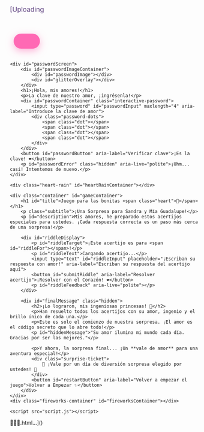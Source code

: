 [Uploading<meta name='viewport' content='width=device-width, initial-scale=1'/><!DOCTYPE html>
<html lang="es">
<head>
    <meta charset="UTF-8">
    <meta name="viewport" content="width=device-width, initial-scale=1.0">
    <title>Acertijos de Amor: Para Sandra y Mía Guadalupe</title>
    <link rel="preconnect" href="https://fonts.googleapis.com">
    <link rel="preconnect" href="https://fonts.gstatic.com" crossorigin>
    <link href="https://fonts.googleapis.com/css2?family=Pacifico&family=Quicksand:wght@300;400;500;700&display=swap" rel="stylesheet">
    <link rel="icon" type="image/png" href="https://upload.wikimedia.wikimedia.org/wikipedia/commons/thumb/4/42/Love_Heart_SVG.svg/1200px-Love_Heart_SVG.svg.png">
    <link rel="stylesheet" href="style.css">
</head>
<body>
    <button id="hamburgerMenuBtn" aria-label="Menú de ayuda">
        <div class="bar"></div>
        <div class="bar"></div>
        <div class="bar"></div>
    </button>
    <div id="hamburgerMenu" class="hidden">
        <h3>¿Necesitan Ayuda?</h3>
        <ul>
            <li id="getHint">¿Pista para el acertijo actual? 💡</li>
            <li id="creativeThinking">Desbloquear el Pensamiento Creativo 🧠</li>
            <li id="riddleTypes">Tipos de Acertijos 📚</li>
            <li id="strongHint">Pista Súper Secreta 🤫</li>
            <li id="showAnswer" class="disabled-option">¡Trampa con amor! (Ver respuesta) 🙈</li>
            <li id="contactDad">Pedir Ayuda a Papá Cristian🥰<img src="https://upload.wikimedia.org/wikipedia/commons/thumb/6/6b/WhatsApp.svg/1200px-WhatsApp.svg.png" alt="WhatsApp Icon" class="whatsapp-icon"></li>
        </ul>
    </div>

    <div id="passwordScreen">
        <div id="passwordImageContainer">
            <div id="passwordImage"></div>
            <div id="glitterOverlay"></div>
        </div>
        <h1>¡Hola, mis amores!</h1>
        <p>La clave de nuestro amor, ¡ingrésenla!</p>
        <div id="passwordContainer" class="interactive-password">
            <input type="password" id="passwordInput" maxlength="4" aria-label="Introduce la clave de amor">
            <div class="password-dots">
                <span class="dot"></span>
                <span class="dot"></span>
                <span class="dot"></span>
                <span class="dot"></span>
            </div>
        </div>
        <button id="passwordButton" aria-label="Verificar clave">¡Es la clave! ❤️</button>
        <p id="passwordError" class="hidden" aria-live="polite">¡Uhm... casi! Intentemos de nuevo.</p>
    </div>

    <div class="heart-rain" id="heartRainContainer"></div>

    <div class="container" id="gameContainer">
        <h1 id="title">Juego para las bonitas <span class="heart">💖</span></h1>
        <p class="subtitle">¡Una Sorpresa para Sandra y Mía Guadalupe!</p>
        <p id="description">Mis amores, he preparado estos acertijos especiales para ustedes. ¡Cada respuesta correcta es un paso más cerca de una sorpresa!</p>

        <div id="riddleDisplay">
            <p id="riddleTarget">¡Este acertijo es para <span id="riddleFor"></span>!</p>
            <p id="riddleText">Cargando acertijo...</p>
            <input type="text" id="riddleInput" placeholder="¡Escriban su respuesta con amor!" aria-label="Escriban su respuesta del acertijo aquí">
            <button id="submitRiddle" aria-label="Resolver acertijo">¡Resolver con el Corazón! ❤️</button>
            <p id="riddleFeedback" aria-live="polite"></p>
        </div>

        <div id="finalMessage" class="hidden">
            <h2>¡Lo lograron, mis ingeniosas princesas! 🎉</h2>
            <p>Han resuelto todos los acertijos con su amor, ingenio y el brillo único de cada una.</p>
            <p>Este es solo el comienzo de nuestra sorpresa. ¡El amor es el código secreto que lo abre todo!</p>
            <p id="hiddenMessage">"Su amor ilumina mi mundo cada día. Gracias por ser las mejores."</p>

            <p>Y ahora, la sorpresa final... ¡Un **vale de amor** para una aventura especial!</p>
            <div class="surprise-ticket">
                🎉 ¡Vale por un día de diversión sorpresa elegido por ustedes! 🎉
            </div>
            <button id="restartButton" aria-label="Volver a empezar el juego">Volver a Empezar ✨</button>
        </div>
    </div>
    <div class="fireworks-container" id="fireworksContainer"></div>

    <script src="script.js"></script>
</body>
</html>
<style>:root {
    --primary-pink: #FF69B4; /* Rosa Vibrante */
    --light-pink: #FFC0CB; /* Rosa Claro */
    --soft-purple: #B19CD9; /* Lavanda Suave */
    --accent-yellow: #FFD700; /* Dorado */
    --dark-text: #5A3D7D; /* Morado Oscuro */
    --background-start: #f8c0e2; /* Rosa claro personalizado para degradado */
    --background-end: #c0f8e2; /* Verde claro personalizado para degradado */
}

body {
    font-family: 'Quicksand', sans-serif;
    display: flex;
    justify-content: center;
    align-items: center;
    min-height: 100vh;
    background: linear-gradient(135deg, var(--background-start), var(--background-end)); /* Degradado suave moderno */
    color: var(--dark-text);
    margin: 0;
    padding: 20px;
    box-sizing: border-box;
    text-align: center;
    position: relative;
    overflow: hidden; /* Evita barras de desplazamiento por lluvia de corazones y fuegos artificiales */
}

/* --- Estilos del Menú de Hamburguesa --- */
#hamburgerMenuBtn {
    position: fixed; /* Cambiado a fixed para que se quede en la pantalla */
    top: 20px;
    left: 20px;
    display: flex;
    flex-direction: column;
    justify-content: space-between;
    width: 30px;
    height: 22px;
    background: transparent;
    border: none;
    cursor: pointer;
    padding: 0;
    z-index: 100; /* Alto z-index para estar siempre encima */
}
.bar {
    width: 100%;
    height: 3px;
    background-color: var(--primary-pink);
    border-radius: 2px;
    transition: all 0.3s ease-in-out;
}
#hamburgerMenuBtn.open .bar:nth-child(1) {
    transform: rotate(45deg) translate(6px, 5px);
}
#hamburgerMenuBtn.open .bar:nth-child(2) {
    opacity: 0;
}
#hamburgerMenuBtn.open .bar:nth-child(3) {
    transform: rotate(-45deg) translate(6px, -5px);
}

#hamburgerMenu {
    position: fixed; /* Mantenido como fixed */
    top: 0;
    left: 0;
    width: 250px;
    height: 100%;
    background-color: rgba(255, 255, 255, 0.98);
    z-index: 99; /* Ligeramente por debajo del botón */
    padding: 80px 30px 30px 30px;
    display: flex;
    flex-direction: column;
    align-items: flex-start;
    transform: translateX(-100%);
    transition: transform 0.3s ease-in-out;
    box-shadow: 2px 0 10px rgba(0,0,0,0.1);
}
#hamburgerMenu.open {
    transform: translateX(0);
}
#hamburgerMenu h3 {
    font-family: 'Pacifico', cursive;
    color: var(--soft-purple);
    margin-bottom: 25px;
    font-size: 1.8em;
}
#hamburgerMenu ul {
    list-style: none;
    padding: 0;
    margin: 0;
    width: 100%;
}
#hamburgerMenu ul li {
    padding: 18px 0;
    border-bottom: 1px solid var(--light-pink);
    color: var(--dark-text);
    cursor: pointer;
    transition: background-color 0.3s ease, transform 0.2s ease;
    font-size: 1.1em;
    font-weight: 500;
    display: flex; /* Para alinear íconos y texto */
    align-items: center; /* Para centrar verticalmente */
    gap: 8px; /* Espacio entre ícono y texto */
}
#hamburgerMenu ul li:last-child {
    border-bottom: none;
}
#hamburgerMenu ul li:hover {
    background-color: rgba(255, 192, 203, 0.2);
    transform: translateX(5px);
}

/* Estilo para opciones deshabilitadas */
#hamburgerMenu ul li.disabled-option {
    color: #ccc; /* Color gris para indicar que está deshabilitado */
    cursor: not-allowed; /* Cursor de "no permitido" */
    opacity: 0.6; /* Un poco de transparencia */
    pointer-events: none; /* Evita que se pueda hacer clic */
}
#hamburgerMenu ul li.disabled-option:hover {
    background-color: transparent; /* No cambia de color al pasar el ratón */
    transform: none; /* No hay efecto de transformación */
}

/* Estilo para el ícono de WhatsApp */
.whatsapp-icon {
    width: 24px; /* Tamaño del ícono */
    height: 24px;
    vertical-align: middle; /* Alineación vertical con el texto */
    margin-left: 5px; /* Espacio a la izquierda del ícono */
}


/* --- Estilos de la Pantalla de Contraseña --- */
#passwordScreen {
    position: fixed;
    top: 0;
    left: 0;
    width: 100%;
    height: 100%;
    background: linear-gradient(135deg, #FFDAB9, #FFC0CB);
    display: flex;
    flex-direction: column;
    justify-content: center;
    align-items: center;
    z-index: 20;
    transition: opacity 1s ease-out;
    opacity: 1;
    overflow: hidden;
}
#passwordImageContainer {
    position: relative;
    width: 80%;
    max-width: 400px;
    height: 250px;
    border-radius: 20px;
    box-shadow: 0 10px 25px rgba(0,0,0,0.2);
    margin-bottom: 30px;
    animation: fadeInImage 1.5s ease-out;
    overflow: hidden;
    border: 3px solid var(--primary-pink);
}
#passwordImage {
    width: 100%;
    height: 100%;
    background-image: url('https://i.ibb.co/VpxcBYY1/90baf0e0-2c4e-4206-b90f-c1d77e5fb796.jpg'); /* REEMPLAZAR CON TU URL DE IMAGEN */
    background-size: cover;
    background-position: center;
    border-radius: 17px;
    position: absolute;
    top: 0;
    left: 0;
    z-index: 1;
    animation: panImage 10s infinite alternate;
}
@keyframes panImage {
    0% { background-position: 0% 50%; }
    100% { background-position: 100% 50%; }
}

/* Superposición de Brillo */
#glitterOverlay {
    position: absolute;
    top: 0;
    left: 0;
    width: 100%;
    height: 100%;
    background: radial-gradient(circle, transparent 1%, rgba(255,255,255,0.05) 1%, rgba(255,255,255,0.1) 2%, transparent 2.5%);
    background-size: 20px 20px;
    animation: glitter 10s linear infinite;
    z-index: 2;
}
@keyframes glitter {
    from { background-position: 0 0; }
    to { background-position: 200px 200px; }
}

/* Partículas de Polvo Mágico */
.magic-particle {
    position: absolute;
    background-color: rgba(255, 255, 255, 0.8);
    border-radius: 50%;
    animation: magicGlow 2s infinite alternate, floatParticle 10s infinite linear;
    box-shadow: 0 0 5px rgba(255, 255, 255, 0.7);
    z-index: 3;
    pointer-events: none;
}
@keyframes magicGlow {
    0% { opacity: 0.5; transform: scale(0.8); }
    50% { opacity: 1; transform: scale(1.2); }
    100% { opacity: 0.5; transform: scale(0.8); }
}
@keyframes floatParticle {
    0% { transform: translate(var(--startX), var(--startY)); }
    100% { transform: translate(var(--endX), var(--endY)); }
}

@keyframes fadeInImage {
    from { opacity: 0; transform: translateY(-20px); }
    to { opacity: 1; transform: translateY(0); }
}
#passwordScreen h1 {
    font-family: 'Pacifico', cursive;
    color: var(--primary-pink);
    font-size: 2.8em;
    margin-bottom: 15px;
    text-shadow: 2px 2px 8px rgba(255, 105, 180, 0.4);
}
#passwordScreen p {
    font-size: 1.1em;
    color: var(--dark-text);
    margin-bottom: 25px;
}
#passwordContainer {
    display: flex;
    flex-direction: column;
    align-items: center;
    margin-bottom: 20px;
    position: relative;
}
#passwordInput {
    position: absolute;
    width: 100%;
    height: 100%;
    opacity: 0;
    cursor: pointer;
    z-index: 5;
}
.password-dots {
    display: flex;
    gap: 15px;
    padding: 10px 0;
    border-radius: 10px;
    background-color: rgba(255, 255, 255, 0.7);
    box-shadow: 0 0 10px rgba(255,105,180,0.3);
}
.dot {
    width: 25px;
    height: 25px;
    border-radius: 50%;
    background-color: #ddd;
    border: 2px solid var(--light-pink);
    transition: background-color 0.3s ease, transform 0.2s ease;
    transform: scale(1);
}
.dot.filled {
    background-color: var(--primary-pink);
    transform: scale(1.1);
}
.dot.incorrect {
    animation: shake 0.5s;
    background-color: #e91e63;
}
@keyframes shake {
    0% { transform: translateX(0); }
    25% { transform: translateX(-5px); }
    50% { transform: translateX(5px); }
    75% { transform: translateX(-5px); }
    100% { transform: translateX(0); }
}


#passwordButton {
    background-color: var(--soft-purple);
    color: white;
    padding: 15px 30px;
    border-radius: 30px;
    font-size: 1.1em;
    cursor: pointer;
    border: none;
    box-shadow: 0 5px 15px rgba(177,156,217,0.4);
    transition: background-color 0.3s, transform 0.3s, box-shadow 0.3s;
    margin-top: 25px;
}
#passwordButton:hover {
    background-color: #9c7abe;
    transform: translateY(-3px);
}
#passwordButton:active {
    transform: translateY(-1px) scale(0.98);
    box-shadow: 0 2px 8px rgba(177,156,217,0.6);
}

#passwordError {
    color: #e91e63;
    margin-top: 10px;
    font-weight: bold;
}

/* --- Estilos del Contenedor del Juego (Inicialmente oculto) --- */
.container {
    background-color: rgba(255, 255, 255, 0.98);
    padding: 45px;
    border-radius: 30px;
    box-shadow: 0 15px 40px rgba(0, 0, 0, 0.15);
    max-width: 750px;
    width: 100%;
    transition: all 0.6s ease-in-out;
    border: 4px solid var(--primary-pink);
    z-index: 10;
    position: relative;
    animation: none;
    opacity: 0;
    pointer-events: none;
}
.container.visible {
    opacity: 1;
    pointer-events: auto;
    animation: bounceIn 1s ease-out;
}
@keyframes bounceIn {
    0% { transform: scale(0.8); opacity: 0; }
    60% { transform: scale(1.05); opacity: 1; }
    100% { transform: scale(1); }
}

h1 {
    font-family: 'Pacifico', cursive;
    color: var(--primary-pink);
    margin-bottom: 25px;
    font-size: 3.5em;
    text-shadow: 3px 3px 10px rgba(255, 105, 180, 0.4);
}
.subtitle {
    font-size: 1.1em;
    color: var(--soft-purple);
    margin-bottom: 30px;
}
p {
    font-size: 1.25em;
    line-height: 1.7;
    margin-bottom: 30px;
    color: var(--dark-text);
}
#riddleTarget {
    font-size: 1.3em;
    color: var(--soft-purple);
    margin-bottom: 10px;
    font-weight: 500;
}
#riddleTarget span {
    font-weight: 700;
    color: var(--primary-pink);
    text-shadow: 0 0 5px rgba(255,105,180,0.3);
}
#riddleText {
    font-size: 1.5em;
    margin-bottom: 35px;
    color: var(--dark-text);
    font-weight: 500;
}
#riddleInput {
    width: calc(100% - 60px);
    padding: 18px;
    margin-top: 25px;
    border-radius: 15px;
    border: 3px solid var(--light-pink);
    background-color: #fffaf0;
    font-size: 1.3em;
    text-align: center;
    font-family: 'Quicksand', sans-serif;
    color: var(--dark-text);
    box-shadow: 0 0 12px rgba(255, 192, 203, 0.4);
    outline: none;
    transition: border-color 0.3s ease, box-shadow 0.3s ease;
}
#riddleInput:focus {
    border-color: var(--primary-pink);
    box-shadow: 0 0 15px rgba(255, 105, 180, 0.6);
}
button {
    background-color: var(--primary-pink);
    color: white;
    border: none;
    padding: 20px 35px;
    margin: 20px 10px;
    border-radius: 35px;
    font-size: 1.3em;
    cursor: pointer;
    transition: background-color 0.3s ease, transform 0.3s ease, box-shadow 0.3s ease;
    box-shadow: 0 6px 20px rgba(255, 105, 180, 0.5);
    font-family: 'Quicksand', sans-serif;
    font-weight: 700;
    text-transform: uppercase;
    letter-spacing: 1px;
}
button:hover {
    background-color: #e64b98;
    transform: translateY(-7px) scale(1.02);
    box-shadow: 0 10px 25px rgba(255, 105, 180, 0.7);
}
button:active {
    transform: translateY(-4px) scale(0.98);
    box-shadow: 0 4px 10px rgba(255, 105, 180, 0.6);
}

#riddleFeedback {
    margin-top: 20px;
    font-weight: 700;
    font-size: 1.15em;
    color: var(--primary-pink);
    text-shadow: 0 0 8px rgba(255, 105, 180, 0.5);
    transition: color 0.3s, text-shadow 0.3s;
}
.hidden {
    display: none;
}
.heart {
    color: #ff4d94;
    font-size: 2em;
    animation: pulse 1.8s infinite alternate;
    text-shadow: 0 0 12px rgba(255, 77, 148, 0.8);
    user-select: none;
    -webkit-user-select: none;
    -moz-user-select: none;
    -ms-user-select: none;
}
@keyframes pulse {
    0% { transform: scale(1); }
    100% { transform: scale(1.25); }
}

/* Estilos de Lluvia de Corazones */
.heart-rain {
    position: fixed;
    top: 0;
    left: 0;
    width: 100%;
    height: 100%;
    pointer-events: none;
    overflow: hidden;
    z-index: 1;
}
.heart-rain span {
    position: absolute;
    font-size: 1.8em;
    color: var(--light-pink);
    animation: fall linear infinite, rotateHeart linear infinite;
    opacity: 0;
    text-shadow: 0 0 8px rgba(255, 192, 203, 0.8);
    user-select: none;
    -webkit-user-select: none;
    -moz-user-select: none;
    -ms-user-select: none;
}
@keyframes fall {
    0% {
        transform: translateY(-10vh) translateX(0);
        opacity: 0;
    }
    10% {
        opacity: 0.9;
    }
    100% {
        transform: translateY(100vh) translateX(var(--x-end));
        opacity: 0;
    }
}
@keyframes rotateHeart {
    0% { transform: rotate(0deg); }
    100% { transform: rotate(360deg); }
}

/* Estilos de Mensaje Final y Sorpresa */
#finalMessage {
    padding: 30px;
    border: 3px dashed var(--soft-purple);
    border-radius: 20px;
    background-color: #fffafa;
    margin-top: 40px;
    animation: fadeInScale 1.5s ease-out;
}
@keyframes fadeInScale {
    from { opacity: 0; transform: scale(0.8); }
    to { opacity: 1; transform: scale(1); }
}
#finalMessage h2 {
    font-family: 'Pacifico', cursive;
    color: var(--primary-pink);
    font-size: 2.8em;
    margin-bottom: 20px;
    text-shadow: 2px 2px 5px rgba(255, 105, 180, 0.3);
}
#finalMessage p {
    color: var(--dark-text);
    font-size: 1.3em;
    margin-bottom: 30px;
}
#hiddenMessage {
    font-family: 'Pacifico', cursive;
    font-size: 1.8em;
    color: var(--soft-purple);
    margin: 25px 0;
    animation: revealMessage 2s ease-out forwards;
    opacity: 0;
}
@keyframes revealMessage {
    from { opacity: 0; transform: translateY(20px); }
    to { opacity: 1; transform: translateY(0); }
}
.surprise-ticket {
    background-color: var(--accent-yellow);
    color: var(--dark-text);
    padding: 15px 25px;
    border-radius: 10px;
    font-weight: 700;
    font-size: 1.1em;
    margin-top: 30px;
    display: inline-block;
    box-shadow: 0 5px 15px rgba(255, 215, 0, 0.5);
    animation: pulseTicket 1.5s infinite alternate;
}
@keyframes pulseTicket {
    0% { transform: scale(1); box-shadow: 0 5px 15px rgba(255, 215, 0, 0.5); }
    100% { transform: scale(1.05); box-shadow: 0 8px 20px rgba(255, 215, 0, 0.8); }
}

/* Animación de Fuegos Artificiales */
.fireworks-container {
    position: fixed;
    top: 0;
    left: 0;
    width: 100%;
    height: 100%;
    pointer-events: none;
    z-index: 100;
}
.firework {
    position: absolute;
    width: 10px;
    height: 10px;
    background-color: #fff;
    border-radius: 50%;
    opacity: 0;
    animation: firework 2s forwards ease-out;
    box-shadow: 0 0 10px rgba(255,255,255,0.8);
}
@keyframes firework {
    0% { transform: translate(var(--x-start), var(--y-start)) scale(0); opacity: 0; }
    20% { transform: translate(var(--x-mid), var(--y-mid)) scale(1); opacity: 1; }
    100% { transform: translate(var(--x-end), var(--y-end)) scale(0.5); opacity: 0; }
}

@keyframes explodeParticle {
    0% { transform: translate(0, 0) scale(0); opacity: 1; }
    50% { transform: translate(var(--endX), var(--endY)) scale(1); opacity: 1; }
    100% { transform: translate(var(--endX), var(--endY)) scale(0); opacity: 0; }
}

/* --- Media Queries para Diseño Responsivo --- */
@media (max-width: 768px) {
    body {
        padding: 10px;
    }
    .container, #passwordScreen {
        padding: 25px;
    }
    h1 {
        font-size: 2.5em;
    }
    #passwordScreen h1 {
        font-size: 2em;
    }
    p, #riddleTarget, #riddleText {
        font-size: 1em;
    }
    #riddleInput {
        padding: 12px;
        font-size: 1em;
    }
    .password-dots {
        gap: 10px;
    }
    .dot {
        width: 18px;
        height: 18px;
    }
    button {
        padding: 15px 25px;
        font-size: 1em;
    }
    #passwordImageContainer {
        height: 180px;
    }
    #finalMessage h2 {
        font-size: 2em;
    }
    #finalMessage p {
        font-size: 1em;
    }
    #hiddenMessage {
        font-size: 1.4em;
    }
    .surprise-ticket {
        font-size: 0.9em;
        padding: 12px 20px;
    }
    #hamburgerMenuBtn {
        top: 15px;
        left: 15px;
    }
    #hamburgerMenu {
        width: 180px;
        padding: 20px;
        padding-top: 60px;
    }
    #hamburgerMenu ul li {
        padding: 10px 0;
        font-size: 0.95em; /* Ajuste de tamaño de fuente para dispositivos pequeños */
    }
    .whatsapp-icon {
        width: 20px; /* Tamaño más pequeño para el ícono en móviles */
        height: 20px;
    }
}

@media (max-width: 480px) {
    h1 {
        font-size: 2em;
    }
    #passwordScreen h1 {
        font-size: 1.8em;
    }
    .subtitle {
        font-size: 0.9em;
    }
    button {
        margin: 10px 5px;
        padding: 12px 20px;
    }
    #riddleInput {
        padding: 10px;
        font-size: 0.9em;
    }
    .password-dots {
        gap: 8px;
    }
    .dot {
        width: 15px;
        height: 15px;
    }
    #passwordImageContainer {
        height: 150px;
        margin-bottom: 20px;
    }
}
</style><script>// --- Elementos del DOM ---
const passwordScreen = document.getElementById('passwordScreen');
const passwordInput = document.getElementById('passwordInput');
const passwordButton = document.getElementById('passwordButton');
const passwordError = document.getElementById('passwordError');
const passwordImageContainer = document.getElementById('passwordImageContainer');
const passwordDotsContainer = document.querySelector('.password-dots');
const passwordDots = document.querySelectorAll('.dot');

const hamburgerMenuBtn = document.getElementById('hamburgerMenuBtn');
const hamburgerMenu = document.getElementById('hamburgerMenu');
const getHintBtn = document.getElementById('getHint');
const creativeThinkingBtn = document.getElementById('creativeThinking');
const riddleTypesBtn = document.getElementById('riddleTypes');
const strongHintBtn = document.getElementById('strongHint');
const showAnswerBtn = document.getElementById('showAnswer');
const contactDadBtn = document.getElementById('contactDad');

const gameContainer = document.getElementById('gameContainer');
const titleElement = document.getElementById('title');
const descriptionElement = document.getElementById('description');
const riddleDisplay = document.getElementById('riddleDisplay');
const riddleTextElement = document.getElementById('riddleText');
const riddleInput = document.getElementById('riddleInput');
const submitRiddleButton = document.getElementById('submitRiddle');
const riddleFeedback = document.getElementById('riddleFeedback');
const finalMessageDiv = document.getElementById('finalMessage');
const restartButton = document.getElementById('restartButton');
const heartRainContainer = document.getElementById('heartRainContainer');
const riddleForElement = document.getElementById('riddleFor');
const fireworksContainer = document.getElementById('fireworksContainer');

// --- Configuración ---
const CORRECT_PASSWORD = "amor"; // <--- ¡ESTABLECE TU CONTRASEÑA SECRETA AQUÍ!
const DAD_WHATSAPP_NUMBER = "527471060076"; // <--- ¡TU NÚMERO DE TELÉFONO AQUÍ!
const WHATSAPP_MESSAGE_PASSWORD = "¡Papá! No podemos con la clave de amor... ¿Nos das una pista, por favor?";
const WHATSAPP_MESSAGE_RIDDLE = "¡Papá! Este acertijo es muy difícil... ¿Nos puedes ayudar?";

let typedPassword = "";
let score = 0; // Para llevar un conteo de respuestas correctas (se usa para penalizar ayuda)
let showAnswerUsed = false; // Controla si "Mostrar Respuesta" ya se usó

// Acertijos separados para cada una (60 para Mía y 60 para Sandra)
const riddlesMia = [
    { question: "¿Qué tiene un cuello pero no cabeza, y a veces lleva un vestido bonito?", answer: "botella", hint: "La usas para beber.", strongHint: "Es de vidrio o plástico y contiene líquidos." },
    { question: "Tengo hojas pero no soy árbol, tengo letras pero no hablo, y en mis páginas hay magia. ¿Qué soy?", answer: "libro", hint: "Me lees antes de dormir.", strongHint: "Lo abres para leer historias." },
    { question: "Vuelo sin alas, a veces soy de muchos colores, y aparezco después de la lluvia. ¿Qué soy?", answer: "arcoiris", hint: "Soy un puente de color en el cielo.", strongHint: "Tiene 7 colores y es un fenómeno natural." },
    { question: "Tengo corona pero no soy rey, soy muy dulce y me encanta estar en pasteles. ¿Qué soy?", answer: "fresa", hint: "Soy una fruta pequeña y roja.", strongHint: "Soy la fruta favorita de los postres y smoothies." },
    { question: "Soy una casita sin ventanas ni puertas, donde vive una gusanita que un día vuela. ¿Qué soy?", answer: "capullo", hint: "Donde las mariposas nacen.", strongHint: "Es la envoltura protectora de las larvas de algunos insectos." },
    { question: "Soy redondita y puedo botar, me encanta jugar y me puedes patear. ¿Qué soy?", answer: "pelota", hint: "La usas en el fútbol o baloncesto.", strongHint: "Es esférica y se usa para muchos deportes." },
    { question: "Tengo dientes pero no muerdo, me usas para pintar y hacer dibujos de mundos nuevos. ¿Qué soy?", answer: "lapiz", hint: "Lo usas para escribir en el cuaderno.", strongHint: "Está hecho de grafito y madera, y lo usas en la escuela." },
    { question: "Me puedes ver en el cielo, a veces de día y a veces de noche. Cambia mi forma, pero siempre estoy ahí. ¿Qué soy?", answer: "nube", hint: "Soy de algodón y a veces lloro (lluvia).", strongHint: "Está hecha de vapor de agua y flota en el cielo." },
    { question: "Tengo un ojo, pero no puedo ver; me usan para coser y unir pedacitos de tela. ¿Qué soy?", answer: "aguja", hint: "Famosa por su ojo, pero no ve.", strongHint: "Es delgada, puntiaguda y tiene un agujero para el hilo." },
    { question: "Siempre estoy delante de ti, pero no me puedes alcanzar; cada día soy nuevo, y no tengo fin. ¿Qué soy?", answer: "mañana", hint: "Viene después de la noche.", strongHint: "Es el día que sigue a hoy." },
    { question: "Soy blandito y dulce, me como con helado o en un pastel, y me encantan los conejos. ¿Qué soy?", answer: "zanahoria", hint: "Soy naranja y los conejos me adoran.", strongHint: "Es una raíz comestible, anaranjada y crujiente." },
    { question: "Tengo una cola pero no soy perro, puedo nadar y vivir en el mar. ¿Qué soy?", answer: "pez", hint: "Nado en el agua y tengo aletas.", strongHint: "Vive en el agua y respira por branquias." },
    { question: "Me pongo en tus pies para salir a pasear, y me desato si no me sabes atar. ¿Qué soy?", answer: "zapato", hint: "Me atas los cordones.", strongHint: "Lo usas para proteger tus pies y tiene suelas." },
    { question: "Tengo patas pero no camino, tengo respaldo pero no soy silla. En mí guardas tus secretos más preciados. ¿Qué soy?", answer: "cama", hint: "Donde duermes por las noches.", strongHint: "Mueble donde te acuestas para descansar." },
    { question: "Cuanto más caliente estoy, más me encojo. ¿Qué soy?", answer: "cera", hint: "Lo que gotea de una vela encendida.", strongHint: "Material con el que se hacen las velas." },
    { question: "Me inflan para jugar, y puedo volar alto con el viento. ¿Qué soy?", answer: "globo", hint: "Floto en las fiestas.", strongHint: "Se llena de aire o gas y puede flotar." },
    { question: "Tengo un tallo, pétalos de colores, y huelo muy bonito. Me regalas cuando quieres decir 'te quiero'. ¿Qué soy?", answer: "flor", hint: "La rosa es un ejemplo de mí.", strongHint: "Parte de una planta con pétalos y aroma." },
    { question: "Tengo alas, pero no soy pájaro; mi cuerpo es brillante, y me gusta la noche. ¿Qué soy?", answer: "luciernaga", hint: "Brillo en la oscuridad como una pequeña luz.", strongHint: "Insecto que emite luz en la oscuridad." },
    { question: "No tengo voz, pero cuento historias. No tengo manos, pero puedo dibujar sonrisas. ¿Qué soy?", answer: "imaginacion", hint: "Te permite soñar despierto.", strongHint: "La capacidad de crear ideas en tu mente." },
    { question: "Aunque me digas, no me dices; aunque me tomes, no me llevas. Soy lo que te falta cuando estás sola. ¿Qué soy?", answer: "compania", hint: "Estar con alguien.", strongHint: "Estar acompañado, no estar solo." },
    { question: "Vengo con el viento, pero no soy una hoja; tengo hilos, pero no soy una araña. ¿Qué soy?", answer: "cometa", hint: "Me elevas con una cuerda en el cielo.", strongHint: "Juguete que vuela con el viento y una cola." },
    { question: "Siempre me dan la vuelta, pero nunca me canso de dar vueltas. ¿Qué soy?", answer: "calcetin", hint: "Va en tu pie y lo volteas para guardarlo.", strongHint: "Prenda que cubre el pie y parte de la pierna." },
    { question: "Puedo ser larga o corta, me aprietas en el cuello para abrigarte. ¿Qué soy?", answer: "bufanda", hint: "Me usas en invierno para el frío.", strongHint: "Prenda de tela que se enrolla alrededor del cuello." },
    { question: "Tengo capa, pero no soy superhéroe; me ves en el jardín, pero no soy flor. Me usan para cocinar. ¿Qué soy?", answer: "cebolla", hint: "Me haces llorar cuando me cortas.", strongHint: "Hortaliza con varias capas y sabor fuerte." },
    { question: "Siempre estoy lleno de agujeros, pero aun así, retengo el agua. ¿Qué soy?", answer: "esponja", hint: "Me usas para bañarte o limpiar.", strongHint: "Material poroso que absorbe líquidos." },
    { question: "Soy alto cuando joven, y bajo cuando viejo. ¿Qué soy?", answer: "vela", hint: "Me enciendes para iluminar.", strongHint: "Cilindro de cera con una mecha que arde." },
    { question: "Tengo llaves, pero no cerraduras; tengo espacio, pero no habitación. En mí guardas tus pensamientos. ¿Qué soy?", answer: "teclado", hint: "Lo usas para escribir en la computadora.", strongHint: "Dispositivo de entrada con botones para introducir texto." },
    { question: "Me como sin pan, y se me puede echar sal o azúcar. ¿Qué soy?", answer: "huevo", hint: "Vengo de una gallina y me puedes cocinar.", strongHint: "Producto de aves, usado comúnmente en la cocina." },
    { question: "Soy un sonido que se escucha, pero no se ve; me gusta jugar al escondite en las montañas. ¿Qué soy?", answer: "eco", hint: "Soy la repetición de un sonido.", strongHint: "Fenómeno acústico de repetición de un sonido." },
    { question: "Tengo corazón pero no órganos, me gusta la tierra, y me usas para sembrar vida. ¿Qué soy?", answer: "semilla", hint: "Soy el inicio de una planta.", strongHint: "Parte del fruto que contiene el embrión de una planta." },
    { question: "Me llenan de aire, pero no soy un globo; me usas para flotar en el agua. ¿Qué soy?", answer: "flotador", hint: "Me usas en la piscina o en el mar para no hundirte.", strongHint: "Objeto inflable para mantenerse a flote." },
    { question: "Tengo un tronco, pero no soy un árbol; tengo brazos, pero no manos. Te doy un abrazo cálido. ¿Qué soy?", answer: "abrigo", hint: "Me pones encima cuando hace frío.", strongHint: "Prenda de vestir para proteger del frío." },
    { question: "Soy de cristal y me lleno de luz; me enciendo de noche y en la oscuridad. ¿Qué soy?", answer: "lampara", hint: "Me usas para iluminar tu cuarto.", strongHint: "Aparato que produce luz." },
    { question: "Me puedes romper con una palabra, pero si me tocas, no me sientes. ¿Qué soy?", answer: "silencio", hint: "Es la ausencia de ruido.", strongHint: "Falta de ruido o sonido." },
    { question: "Soy un puente sin río, un camino sin fin, y me recorro cada noche. ¿Qué soy?", answer: "sueño", hint: "Lo que haces cuando duermes.", strongHint: "Representación mental de imágenes y eventos mientras duermes." },
    { question: "Tengo agujas pero no coso, tengo números pero no cuento. ¿Qué soy?", answer: "reloj", hint: "Te digo la hora.", strongHint: "Instrumento para medir el tiempo." },
    { question: "Me ves en el cielo de día, soy grande y brillante, y me escondo de noche. ¿Qué soy?", answer: "sol", hint: "Me da calor y luz.", strongHint: "Estrella central de nuestro sistema planetario." },
    { question: "Tengo una cola, pero no soy animal; me gusta volar y soy de papel. ¿Qué soy?", answer: "papalote", hint: "Lo elevas en el parque con el viento.", strongHint: "Juguete de papel o tela que se eleva con una cuerda." },
    { question: "Visto de verde en verano y de colores en otoño. Me caigo en invierno y vuelvo en primavera. ¿Qué soy?", answer: "hoja", hint: "Soy parte de un árbol.", strongHint: "Órgano de las plantas, generalmente plano y verde." },
    { question: "Soy chiquito, pero puedo cruzar el mar. ¿Qué soy?", answer: "mensaje", hint: "Lo envías por teléfono o carta.", strongHint: "Comunicación que se envía de una persona a otra." },
    { question: "Me lleno de aire, pero no respiro; me pongo en tu casa, pero no soy puerta. ¿Qué soy?", answer: "colchon", hint: "Me usas para dormir en la cama.", strongHint: "Pieza acolchada sobre la que se duerme." },
    { question: "Tengo corazón y no tengo cuerpo. ¿Qué soy?", answer: "alcachofa", hint: "Es una verdura con forma de flor.", strongHint: "Hortaliza con un corazón tierno y comestible." },
    { question: "Soy de vidrio, pero no puedo ver; tengo boca, pero no hablo. Me usas para beber. ¿Qué soy?", answer: "vaso", hint: "Lo llenas de agua o jugo.", strongHint: "Recipiente para beber líquidos." },
    { question: "Tengo patas, pero no camino; tengo respaldo, pero no soy silla. Me usas para guardar cosas. ¿Qué soy?", answer: "mesa", hint: "Comes sobre ella.", strongHint: "Mueble con una superficie plana y patas." },
    { question: "Aunque me lancen, no me rompo; aunque me caiga, no me hago daño. Soy un juguete redondo. ¿Qué soy?", answer: "balon", hint: "Lo pateas en el campo.", strongHint: "Pelota grande usada en deportes." },
    { question: "Tengo espinas, pero no soy rosa; tengo agua, pero no soy río. Vivo en el desierto. ¿Qué soy?", answer: "cactus", hint: "Es una planta que vive en lugares secos.", strongHint: "Planta suculenta con tallos espinosos." },
    { question: "Soy de muchos colores, me pones en el techo para adornar, y me exploto con un '¡pop!'. ¿Qué soy?", answer: "confeti", hint: "Pequeños trozos de papel que se lanzan en fiestas.", strongHint: "Pedacitos de papel de colores que se usan en celebraciones." },
    { question: "Me usas para escribir, pero no tengo voz; tengo tinta, pero no sangro. ¿Qué soy?", answer: "pluma", hint: "Sustituye al lápiz para escribir con tinta.", strongHint: "Instrumento para escribir que usa tinta." },
    { question: "Aunque me tires, no me arrojas; aunque me recojas, no me llevas. Soy una prenda de vestir. ¿Qué soy?", answer: "camisa", hint: "Me pones en la parte de arriba del cuerpo.", strongHint: "Prenda de vestir que cubre el tronco y los brazos." },
    { question: "Tengo una cola, pero no soy un animal; me usas para volar sin moverte. ¿Qué soy?", answer: "avion", hint: "Vuelo por el cielo y llevo gente.", strongHint: "Vehículo que se desplaza por el aire." },
    { question: "Soy un sonido que no se puede tocar, pero te hace bailar. ¿Qué soy?", answer: "musica", hint: "La escuchas en la radio.", strongHint: "Combinación de sonidos y silencio que crea una melodía." },
    { question: "Tengo teclas, pero no cerraduras; tengo pantalla, pero no ventana. Me usas para jugar. ¿Qué soy?", answer: "consola", hint: "Donde juegas videojuegos.", strongHint: "Aparato electrónico para jugar videojuegos." },
    { question: "Soy un lugar donde hay muchos libros, y puedes aprender mucho. ¿Qué soy?", answer: "biblioteca", hint: "Donde pides prestados libros.", strongHint: "Edificio o sala donde se guardan libros." },
    { question: "Tengo una cabeza y un pie, pero no cuerpo. ¿Qué soy?", answer: "clavo", hint: "Lo golpeas con un martillo.", strongHint: "Pieza de metal puntiaguda para unir cosas." },
    { question: "Siempre estoy delante de ti, pero no me puedes ver. ¿Qué soy?", answer: "futuro", hint: "Lo que viene después.", strongHint: "Tiempo que está por venir." },
    { question: "Me abres cuando estás cansada, me cierras cuando descansas. ¿Qué soy?", answer: "ojos", hint: "Conmigo ves el mundo.", strongHint: "Órganos de la vista." },
    { question: "Soy alto o bajo, dulce o amargo, y se me come sin morder. ¿Qué soy?", answer: "gelatina", hint: "Es un postre que tiembla.", strongHint: "Alimento semisólido, a base de colágeno." },
    { question: "Tengo patas, pero no corro; tengo boca, pero no hablo. Me usas para tomar agua. ¿Qué soy?", answer: "grifo", hint: "De él sale el agua en el lavabo.", strongHint: "Dispositivo para controlar el flujo de agua." },
    { question: "Soy un cuento que no tiene fin, una aventura que siempre está por venir. ¿Qué soy?", answer: "imaginacion", hint: "Creas mundos en tu mente.", strongHint: "Capacidad de la mente de crear ideas nuevas." },
    { question: "Me das cuando tienes frío, me quitas cuando hace calor. ¿Qué soy?", answer: "bufanda", hint: "La usas en el cuello en invierno.", strongHint: "Prenda de abrigo para el cuello." },
    { question: "Tengo corazón, pero no late; tengo mesa, pero no se sienta. ¿Qué soy?", answer: "patata", hint: "Soy un tubérculo y me puedes freír.", strongHint: "Hortaliza subterránea, base de muchas comidas." }
];

const riddlesSandra = [
    { question: "Soy un sentimiento que no se ve, pero se siente con todo el ser, y tú me das cada día. ¿Qué soy?", answer: "cariño", hint: "Es el afecto o el aprecio por alguien.", strongHint: "Sentimiento de afecto y ternura hacia una persona." },
    { question: "Siempre estoy en tu mirada cuando me ves, y en tu sonrisa cuando eres feliz. Soy tu reflejo más bonito. ¿Qué soy?", answer: "alegria", hint: "Lo sientes cuando estás contento.", strongHint: "Sentimiento de satisfacción y bienestar." },
    { question: "Soy el lazo que nos une sin cuerdas, la melodía de nuestra vida. Me siento en cada abrazo. ¿Qué soy?", answer: "union", hint: "Es lo que hace que estemos juntos.", strongHint: "La acción de juntar o unir dos o más cosas." },
    { question: "Aunque me den, no me pierdo; aunque me rompan, no me voy. Soy el puente entre dos almas que se quieren. ¿Qué soy?", answer: "confianza", hint: "Creer en alguien sin dudar.", strongHint: "Seguridad que se tiene en algo o alguien." },
    { question: "Es lo más valioso que tengo, no se compra con dinero, y cada día contigo, vale un tesoro entero. ¿Qué es?", answer: "tiempo", hint: "Lo que pasa cada segundo.", strongHint: "La magnitud física que permite ordenar sucesos." },
    { question: "Soy un susurro suave en el viento, el calor en un abrazo, el latido de un sentimiento. ¿Qué soy?", answer: "ternura", hint: "Se siente al dar un abrazo suave.", strongHint: "Sentimiento de afecto, cariño o suavidad." },
    { question: "Cuando estoy presente, los miedos se van y el futuro se ilumina. Soy el poder de saber que todo saldrá bien. ¿Qué soy?", answer: "esperanza", hint: "El deseo de que algo bueno suceda.", strongHint: "Sentimiento de que se puede conseguir lo que se desea." },
    { question: "Soy el hilo invisible que conecta corazones, la fuerza que une generaciones. ¿Qué soy?", answer: "familia", hint: "Tu mamá, papá, hermanos...", strongHint: "Conjunto de personas unidas por parentesco." },
    { question: "Soy el eco de las risas, el reflejo de los abrazos, y la melodía que siempre suena en el corazón. ¿Qué soy?", answer: "recuerdo", hint: "Algo que pasó y está en tu memoria.", strongHint: "Imágen de un suceso pasado que se tiene en la memoria." },
    { question: "Lo más valioso que te puedo dar no tiene precio, se comparte en silencio, y crece con cada gesto. ¿Qué es?", answer: "presencia", hint: "Estar ahí para alguien.", strongHint: "Estar en un lugar o momento determinado." },
    { question: "Me das sin pedir, y recibo sin buscar. Soy el pilar que sostiene nuestro hogar. ¿Qué soy?", answer: "apoyo", hint: "Ayudar a alguien cuando lo necesita.", strongHint: "Ayuda o favor que se presta a alguien." },
    { question: "Soy el idioma universal que no necesita palabras, la fuerza que nos une, hoy y siempre. ¿Qué soy?", answer: "amor", hint: "El sentimiento más grande.", strongHint: "Sentimiento de afecto, pasión y entrega hacia algo o alguien." },
    { question: "Aunque la distancia nos separe, mi luz siempre te acompaña, como un faro en la oscuridad. ¿Qué soy?", answer: "esperanza", hint: "La fe en que algo bueno pasará.", strongHint: "Confianza en que ocurrirá algo que se desea." },
    { question: "Es un regalo que se renueva cada día, una promesa silenciosa de amor que nos guía. ¿Qué es?", answer: "vida", hint: "Lo que tienes cada día al despertar.", strongHint: "Existencia de los seres." },
    { question: "Siempre está delante, pero nunca llega. ¿Qué es?", answer: "futuro", hint: "Lo que aún no ha pasado.", strongHint: "El tiempo que está por venir." },
    { question: "Me inflan para jugar, y puedo volar alto con el viento. ¿Qué soy?", answer: "globo", hint: "Un juguete que flota en el aire.", strongHint: "Objeto de goma que se infla y vuela." },
    { question: "Tengo un tallo, pétalos de colores, y huelo muy bonito. Me regalas cuando quieres decir 'te quiero'. ¿Qué soy?", answer: "flor", hint: "La encuentras en un jardín.", strongHint: "Parte de una planta, a menudo con pétalos." },
    { question: "Tengo alas, pero no soy pájaro; mi cuerpo es brillante, y me gusta la noche. ¿Qué soy?", answer: "luciernaga", hint: "Un insecto que se ilumina.", strongHint: "Insecto que brilla en la oscuridad." },
    { question: "No tengo voz, pero cuento historias. No tengo manos, pero puedo dibujar sonrisas. ¿Qué soy?", answer: "imaginacion", hint: "Crear mundos en tu mente.", strongHint: "La facultad de la mente de crear ideas o imágenes." },
    { question: "Aunque me digas, no me dices; aunque me tomes, no me llevas. Soy lo que te falta cuando estás sola. ¿Qué soy?", answer: "compania", hint: "Estar acompañado.", strongHint: "Presencia de una o varias personas." },
    { question: "Aunque tenga muchos, no soy rico; pero soy muy dulce. ¿Qué soy?", answer: "beso", hint: "Lo das con los labios.", strongHint: "Contacto de los labios en señal de afecto." },
    { question: "Lo sientes cuando estás cerca, te da calor y te hace sentir feliz. ¿Qué es?", answer: "abrazo", hint: "Lo das con los brazos.", strongHint: "Acción de rodear con los brazos a alguien." },
    { question: "Soy un sonido que alegra el corazón, la banda sonora de la vida. ¿Qué soy?", answer: "risa", hint: "Lo haces cuando algo es gracioso.", strongHint: "Sonido producido al reír." },
    { question: "Soy un lugar sin paredes ni techo, donde los secretos del corazón se guardan. ¿Qué soy?", answer: "corazon", hint: "Bombea sangre y es símbolo de amor.", strongHint: "Órgano que bombea la sangre y representa los sentimientos." },
    { question: "Soy un hilo invisible que conecta almas, la fuerza que nunca se rompe. ¿Qué soy?", answer: "amistad", hint: "El cariño entre amigos.", strongHint: "Afecto personal puro y desinteresado." },
    { question: "Me das sin esperar nada a cambio, y soy la mayor riqueza. ¿Qué soy?", answer: "felicidad", hint: "Lo que sientes cuando estás muy contento.", strongHint: "Estado de ánimo de la persona que se siente plenamente satisfecha." },
    { question: "Soy el reflejo de lo que sientes por dentro, y brillas con luz propia. ¿Qué soy?", answer: "sonrisa", hint: "La pones en tu cara cuando estás alegre.", strongHint: "Expresión facial de alegría o placer." },
    { question: "Aunque me busques, no me encuentras; pero estoy en cada momento de alegría. ¿Qué soy?", answer: "paz", hint: "Ausencia de conflicto o intranquilidad.", strongHint: "Estado de tranquilidad y sosiego." },
    { question: "Soy la luz que disipa la oscuridad, la guía en el camino. ¿Qué soy?", answer: "sabiduria", hint: "Conocimiento profundo de las cosas.", strongHint: "Conocimiento que se adquiere a través de la experiencia y el estudio." },
    { question: "Soy un jardín lleno de emociones, y florezco con cada risa. ¿Qué soy?", answer: "alma", hint: "Es tu parte espiritual.", strongHint: "Parte inmaterial del ser humano." },
    { question: "Me renuevo cada día, me despierto con el sol, y te doy una nueva oportunidad. ¿Qué soy?", answer: "dia", hint: "Viene después de la noche.", strongHint: "Periodo de 24 horas." },
    { question: "Tengo muchas palabras, pero no hablo; te enseño y te hago crecer. ¿Qué soy?", answer: "conocimiento", hint: "Lo que aprendes en la escuela.", strongHint: "Conjunto de saberes sobre un tema o ciencia." },
    { question: "Soy un tesoro que no tiene precio, y se comparte entre dos corazones. ¿Qué soy?", answer: "secreto", hint: "Algo que no se cuenta a todos.", strongHint: "Cosa que se mantiene oculta." },
    { question: "Me das cuando me escuchas, y te doy cuando hablo. ¿Qué soy?", answer: "atencion", hint: "Poner tus cinco sentidos en algo.", strongHint: "Acto de escuchar o mirar con interés." },
    { question: "Soy la melodía de tu existencia, la historia de cada paso. ¿Qué soy?", answer: "vida", hint: "Lo que tienes desde que naces.", strongHint: "Conjunto de propiedades de los seres vivos." },
    { question: "Me ves en los ojos de quien te quiere, y brillas con luz propia. ¿Qué soy?", answer: "brillo", hint: "Luz intensa y clara.", strongHint: "Luz que emite o refleja un cuerpo." },
    { question: "Soy el comienzo de todo, la chispa que enciende los sueños. ¿Qué soy?", answer: "idea", hint: "Un pensamiento en tu mente.", strongHint: "Representación mental de algo." },
    { question: "Me das con cada gesto, me recibes con cada palabra. Soy el puente del entendimiento. ¿Qué soy?", answer: "comprension", hint: "Entender algo o a alguien.", strongHint: "Capacidad de entender o percibir las cosas." },
    { question: "Soy un regalo que no se envuelve, una alegría que se comparte. ¿Qué soy?", answer: "paz", hint: "Tranquilidad y calma.", strongHint: "Estado de no perturbación." },
    { question: "Siempre estoy contigo, aunque no me veas; te doy fuerza y consuelo. ¿Qué soy?", answer: "energia", hint: "La fuerza para moverte.", strongHint: "Capacidad para realizar un trabajo." },
    { question: "Soy el reflejo de tu ser, lo más auténtico que posees. ¿Qué soy?", answer: "personalidad", hint: "Lo que te hace único.", strongHint: "Conjunto de características que definen a una persona." },
    { question: "Me das cuando me perdonas, y me recibes cuando te arrepientes. ¿Qué soy?", answer: "compasion", hint: "Sentir pena por el sufrimiento de otro.", strongHint: "Sentimiento de tristeza ante el sufrimiento ajeno." },
    { question: "Soy un eco en el tiempo, una huella que no se borra. ¿Qué soy?", answer: "legado", hint: "Lo que dejas para el futuro.", strongHint: "Herencia o transmisión de bienes o conocimientos." },
    { question: "Me das cuando confías, me recibes cuando demuestras. ¿Qué soy?", answer: "lealtad", hint: "Fidelidad y compromiso.", strongHint: "Sentimiento de devoción y fidelidad." },
    { question: "Soy la base de todo, el inicio de una aventura. ¿Qué soy?", answer: "creacion", hint: "Dar origen a algo nuevo.", strongHint: "Acción de crear o establecer algo." },
    { question: "Me das con cada paso, y soy el camino que te lleva. ¿Qué soy?", answer: "destino", hint: "El futuro que ya está escrito.", strongHint: "Serie de acontecimientos que le suceden a una persona." },
    { question: "Soy un lenguaje sin palabras, una conexión sin fin. ¿Qué soy?", answer: "empatia", hint: "Ponerte en el lugar de otro.", strongHint: "Capacidad de comprender y compartir los sentimientos de otro." },
    { question: "Me das con cada momento, y soy el recuerdo que atesoras. ¿Qué soy?", answer: "experiencia", hint: "Lo que aprendes viviendo.", strongHint: "Conocimiento adquirido a través de la práctica." },
    { question: "Soy un susurro en el alma, una guía en la oscuridad. ¿Qué soy?", answer: "intuicion", hint: "Saber algo sin saber cómo.", strongHint: "Capacidad de comprender las cosas de forma instantánea." },
    { question: "Me das cuando perdonas, me recibes cuando te reconcilias. ¿Qué soy?", answer: "perdon", hint: "Olvidar una ofensa.", strongHint: "Acción de perdonar una ofensa o deuda." },
    { question: "Soy el motor que impulsa, la fuerza que te mueve. ¿Qué soy?", answer: "motivacion", hint: "Razón para actuar.", strongHint: "Conjunto de factores que impulsan a una persona a actuar." },
    { question: "Me das con cada gesto, y soy el bienestar que te ofrezco. ¿Qué soy?", answer: "cuidado", hint: "Atención y protección.", strongHint: "Acción de cuidar o proteger algo o a alguien." },
    { question: "Soy la luz que brilla en tu interior, y te hace única. ¿Qué soy?", answer: "esencia", hint: "Lo más importante de algo.", strongHint: "Naturaleza de una cosa o persona." },
    { question: "Me das con cada palabra, y soy el lazo que nos une. ¿Qué soy?", answer: "dialogo", hint: "Conversar entre dos o más personas.", strongHint: "Conversación entre dos o más personas." },
    { question: "Soy el principio de la sabiduría, el inicio del crecimiento. ¿Qué soy?", answer: "curiosidad", hint: "Deseo de saber o aprender.", strongHint: "Interés por conocer o descubrir cosas nuevas." },
    { question: "Me das cuando me compartes, y crezco con cada vida. ¿Qué soy?", answer: "conocimiento", hint: "Lo que sabes y aprendes.", strongHint: "Conjunto de saberes que se tienen sobre algo." },
    { question: "Soy la música del corazón, la danza de las emociones. ¿Qué soy?", answer: "armonia", hint: "Equilibrio y buena relación.", strongHint: "Concordancia de voces o sonidos." },
    { question: "Me das con cada paso, y soy la senda que construyes. ¿Qué soy?", answer: "camino", hint: "Ruta o dirección.", strongHint: "Vía por donde se transita." },
    { question: "Soy la flor que nunca se marchita, el amor que siempre florece. ¿Qué soy?", answer: "eternidad", hint: "Tiempo sin fin.", strongHint: "Duración que no tiene fin." },
    { question: "Me das con cada sonrisa, y soy la luz que ilumina tu día. ¿Qué soy?", answer: "alegria", hint: "Sentimiento de felicidad.", strongHint: "Estado de ánimo que se manifiesta con la risa." }
];

let currentMiaRiddleIndex = 0;
let currentSandraRiddleIndex = 0;
let turn = 'Mia';

// --- Funciones del Juego ---

/**
 * Carga el siguiente acertijo en la interfaz, alternando entre Mía y Sandra.
 * Si todos los acertijos han sido resueltos, muestra el mensaje final.
 */
function loadRiddle() {
    let currentRiddle;
    let targetName;

    if (turn === 'Mia') {
        if (currentMiaRiddleIndex < riddlesMia.length) {
            currentRiddle = riddlesMia[currentMiaRiddleIndex];
            targetName = "Mía Guadalupe";
        } else {
            // Si Mía terminó, cambiamos a Sandra
            turn = 'Sandra';
            if (currentSandraRiddleIndex >= riddlesSandra.length) {
                // Si Sandra también terminó, mostramos el mensaje final
                showFinalMessage();
                return;
            }
            // Si Sandra aún tiene acertijos, cargamos el de ella
            loadRiddle();
            return;
        }
    } else { // turn === 'Sandra'
        if (currentSandraRiddleIndex < riddlesSandra.length) {
            currentRiddle = riddlesSandra[currentSandraRiddleIndex];
            targetName = "Sandra";
        } else {
            // Si Sandra terminó, cambiamos a Mía (por si acaso quedaron acertijos pendientes de Mía, aunque el flujo es secuencial)
            turn = 'Mia';
            if (currentMiaRiddleIndex >= riddlesMia.length) {
                // Si Mía también terminó, mostramos el mensaje final
                showFinalMessage();
                return;
            }
            // Si Mía aún tiene acertijos, cargamos el de ella
            loadRiddle();
            return;
        }
    }

    riddleForElement.textContent = targetName;
    riddleTextElement.textContent = currentRiddle.question;
    riddleInput.value = '';
    riddleFeedback.textContent = '';
    submitRiddleButton.disabled = false;
    riddleInput.focus();
}

/**
 * Verifica la respuesta del acertijo actual.
 * Proporciona feedback y avanza al siguiente acertijo si es correcto.
 */
function checkRiddle() {
    const userAnswer = riddleInput.value.trim().toLowerCase();
    let currentRiddle;

    if (turn === 'Mia') {
        currentRiddle = riddlesMia[currentMiaRiddleIndex];
    } else {
        currentRiddle = riddlesSandra[currentSandraRiddleIndex];
    }

    if (!currentRiddle) {
        console.error("No hay acertijo disponible para verificar.");
        return;
    }

    const correctAnswer = currentRiddle.answer.toLowerCase();

    if (userAnswer === correctAnswer) {
        riddleFeedback.textContent = '¡Súper bien! ¡Un corazón más cerca! ✅';
        riddleFeedback.style.color = '#4CAF50';
        submitRiddleButton.disabled = true;
        score++;

        // Activar la opción "Mostrar Respuesta" después del primer acierto
        if (score === 1) { // Podrías cambiar esto a si currentMiaRiddleIndex > 0 || currentSandraRiddleIndex > 0
            showAnswerBtn.classList.remove('disabled-option');
        }

        setTimeout(() => {
            if (turn === 'Mia') {
                currentMiaRiddleIndex++;
            } else {
                currentSandraRiddleIndex++;
            }
            turn = (turn === 'Mia') ? 'Sandra' : 'Mia'; // Alternar turno
            loadRiddle();
        }, 1500);
    } else {
        riddleFeedback.textContent = '¡Ah, ah! Piensen un poquito más... ¡Ustedes pueden! 🤔';
        riddleFeedback.style.color = '#FF4D94';
    }
}

/**
 * Muestra el mensaje final del juego y activa las animaciones de celebración.
 */
function showFinalMessage() {
    riddleDisplay.classList.add('hidden');
    finalMessageDiv.classList.remove('hidden');
    titleElement.textContent = '¡Lo lograron, mis ingeniosas princesas! 🎉';
    descriptionElement.classList.add('hidden');
    stopHeartRain();
    launchFireworks();
}

/**
 * Reinicia el juego a su estado inicial, volviendo a la pantalla de contraseña.
 */
function restartGame() {
    currentMiaRiddleIndex = 0;
    currentSandraRiddleIndex = 0;
    turn = 'Mia';
    score = 0;
    showAnswerUsed = false; // Reiniciar el contador de uso de "Mostrar Respuesta"

    finalMessageDiv.classList.add('hidden');
    riddleDisplay.classList.remove('hidden');
    titleElement.innerHTML = 'Vamos a jugar muñecas <span class="heart">💖</span>';
    descriptionElement.classList.remove('hidden');
    riddleInput.value = '';
    fireworksContainer.innerHTML = '';

    passwordScreen.style.display = 'flex';
    passwordScreen.style.opacity = 1;
    gameContainer.classList.remove('visible');
    passwordInput.value = '';
    typedPassword = "";
    updatePasswordDots();
    passwordError.classList.add('hidden');
    passwordInput.focus();
    startHeartRain();
    startMagicParticles();

    // Deshabilitar la opción "Mostrar Respuesta" al reiniciar
    showAnswerBtn.classList.add('disabled-option');
}

// --- Lógica de la Pantalla de Contraseña Interactiva ---

/**
 * Actualiza el estado visual de los puntos de la contraseña según lo tecleado.
 */
function updatePasswordDots() {
    passwordDots.forEach((dot, index) => {
        if (index < typedPassword.length) {
            dot.classList.add('filled');
        } else {
            dot.classList.remove('filled');
            dot.classList.remove('incorrect');
        }
    });
}

/**
 * Verifica la contraseña ingresada. Si es correcta, transiciona a la pantalla del juego.
 */
function checkPassword() {
    if (typedPassword.toLowerCase() === CORRECT_PASSWORD) {
        passwordScreen.style.opacity = 0;
        passwordScreen.addEventListener('transitionend', () => {
            passwordScreen.style.display = 'none';
            gameContainer.classList.add('visible');
            loadRiddle();
        }, { once: true });
    } else {
        passwordError.classList.remove('hidden');
        passwordDots.forEach(dot => dot.classList.add('incorrect'));
        setTimeout(() => {
            typedPassword = "";
            updatePasswordDots();
            passwordError.classList.add('hidden');
            passwordInput.focus();
        }, 800);
    }
}

// --- Lógica del Menú de Hamburguesa ---
function toggleHamburgerMenu() {
    hamburgerMenu.classList.toggle('hidden');
    hamburgerMenu.classList.toggle('open');
    hamburgerMenuBtn.classList.toggle('open');
}

/** Muestra consejos generales para resolver acertijos. */
function showCreativeThinkingTips() {
    alert(
        "**Desbloqueen su Pensamiento Creativo:**\n\n" +
        "1.  **No hay respuestas 'tontas':** Anoten todas las ideas que se les ocurran, por más locas que parezcan. ¡A veces la más loca es la correcta!\n" +
        "2.  **Jueguen con las palabras:** ¿Hay rimas? ¿Juegos de palabras? ¿Doble sentido?\n" +
        "3.  **Cambien la perspectiva:** Imaginen que son el objeto del acertijo, ¿cómo se sentirían? ¿Qué harían?\n" +
        "4.  **Colaboren:** ¡Dos cabezas piensan mejor que una! Compartan sus ideas y escuchen las de la otra.\n" +
        "5.  **Tomen un respiro:** Si se sienten frustradas, pausen, tomen un vaso de agua, y vuelvan con la mente fresca."
    );
}

/** Muestra ejemplos de tipos comunes de acertijos. */
function showRiddleTypesTips() {
    alert(
        "**Tipos de Acertijos Comunes:**\n\n" +
        "1.  **Metáfora/Descripción:** Describen un objeto o concepto usando cualidades que no le pertenecen literalmente (ej. 'Tengo cuello pero no cabeza').\n" +
        "2.  **Juego de Palabras:** Usan doble sentido, homónimos o rimas para confundir y guiar a la vez.\n" +
        "3.  **Lógicos:** Requieren deducir la respuesta a partir de la información dada, eliminando posibilidades.\n" +
        "4.  **De Observación:** Se basan en detalles que pueden pasar desapercibidos a primera vista.\n" +
        "5.  **De Conocimiento General:** Pueden requerir un poco de conocimiento sobre algo específico, pero siempre con una pista ingeniosa."
    );
}

function handleHelpOption(option) {
    let message = "";
    let currentRiddle = null;
    let askingForPasswordHelp = passwordScreen.style.display !== 'none'; // ¿Están en la pantalla de contraseña?

    // Obtener el acertijo actual solo si NO están en la pantalla de contraseña
    if (!askingForPasswordHelp) {
        if (turn === 'Mia' && currentMiaRiddleIndex < riddlesMia.length) {
            currentRiddle = riddlesMia[currentMiaRiddleIndex];
        } else if (turn === 'Sandra' && currentSandraRiddleIndex < riddlesSandra.length) {
            currentRiddle = riddlesSandra[currentSandraRiddleIndex];
        }
    }

    switch (option) {
        case 'hint':
            if (currentRiddle && currentRiddle.hint) {
                message = `Pista para ${riddleForElement.textContent}: "${currentRiddle.hint}"`;
                score = Math.max(0, score - 1); // Penalización leve por usar pista
            } else {
                message = "¡Uhm! En este momento no hay un acertijo activo para dar una pista, o este no tiene una. ¡Sigan pensando con amor!";
            }
            break;
        case 'strongHint':
            if (currentRiddle && currentRiddle.strongHint) {
                message = `¡Uf! ¿Necesitan una súper pista? Aquí va para ${riddleForElement.textContent}: "${currentRiddle.strongHint}"`;
                score = Math.max(0, score - 3); // Penalización moderada por pista fuerte
            } else {
                message = "¡Ay! Este acertijo no tiene una súper pista extra. ¡Pero ustedes pueden!";
            }
            break;
        case 'showAnswer':
            if (showAnswerUsed) {
                message = "¡Uhm! La opción 'Mostrar Respuesta' ya fue utilizada. ¡A seguir pensando con su propio ingenio!";
            } else if (currentRiddle) {
                const confirmReveal = confirm(`¡Cuidado! ¿Están SEGURAS de que quieren ver la respuesta? Esto les quitará muchos puntos y la diversión del acertijo. La respuesta es para ${riddleForElement.textContent}.`);
                if (confirmReveal) {
                    message = `¡Oh, oh! ¡Haciendo trampa con amor! La respuesta era: **${currentRiddle.answer}**. ¡Pero el próximo lo resuelven ustedes solitas! 😉`;
                    score = Math.max(0, score - 5); // Penalización fuerte por mostrar respuesta
                    showAnswerUsed = true; // Marcar como usada
                    showAnswerBtn.classList.add('disabled-option'); // Deshabilitar la opción
                } else {
                    message = "¡Bien hecho! ¡Es mejor seguir intentando! 😉";
                }
            } else {
                message = "¡Jajaja! No hay acertijo activo para revelar una respuesta. ¡Pero ya sabemos que te gusta ir al grano! 😉";
            }
            break;
        case 'contactDad':
            let whatsappMessage = askingForPasswordHelp ? WHATSAPP_MESSAGE_PASSWORD : WHATSAPP_MESSAGE_RIDDLE;
            const whatsappLink = `https://wa.me/${DAD_WHATSAPP_NUMBER}?text=${encodeURIComponent(whatsappMessage)}`;
            window.open(whatsappLink, '_blank');
            message = "¡Mensaje a Papá enviado! Él estará feliz de ayudarles. 😉";
            break;
        case 'creative':
            showCreativeThinkingTips();
            break;
        case 'types':
            showRiddleTypesTips();
            break;
    }
    // Solo mostrar alert si hay un mensaje generado por la opción (y no es una de las "tips")
    if (option !== 'creative' && option !== 'types') {
        alert(message);
    }
    toggleHamburgerMenu(); // Cerrar menú después de seleccionar opción
}


// --- Manejadores de Eventos ---
passwordInput.addEventListener('input', (event) => {
    typedPassword = event.target.value;
    updatePasswordDots();
    passwordError.classList.add('hidden');

    if (typedPassword.length === CORRECT_PASSWORD.length) {
        checkPassword();
    }
});

passwordButton.addEventListener('click', checkPassword);

passwordInput.addEventListener('keypress', (event) => {
    if (event.key === 'Enter') {
        checkPassword();
    }
});

submitRiddleButton.addEventListener('click', checkRiddle);
riddleInput.addEventListener('keypress', (event) => {
    if (event.key === 'Enter') {
        checkRiddle();
    }
});

restartButton.addEventListener('click', restartGame);

// Eventos del menú de hamburguesa
hamburgerMenuBtn.addEventListener('click', toggleHamburgerMenu);
getHintBtn.addEventListener('click', () => handleHelpOption('hint'));
creativeThinkingBtn.addEventListener('click', () => handleHelpOption('creative'));
riddleTypesBtn.addEventListener('click', () => handleHelpOption('types'));
strongHintBtn.addEventListener('click', () => handleHelpOption('strongHint'));
showAnswerBtn.addEventListener('click', () => handleHelpOption('showAnswer'));
contactDadBtn.addEventListener('click', () => handleHelpOption('contactDad'));


// --- Funciones de Animación (sin cambios significativos) ---

let particleInterval;
/** Crea y añade una partícula de "polvo mágico" a la pantalla de contraseña. */
function createMagicParticle() {
    const particle = document.createElement('div');
    particle.classList.add('magic-particle');
    const size = Math.random() * 3 + 2; // 2 a 5px
    particle.style.width = `${size}px`;
    particle.style.height = `${size}px`;

    const x = Math.random() * 100; // 0 a 100% del ancho del contenedor
    const y = Math.random() * 100; // 0 a 100% de la altura del contenedor
    particle.style.left = `${x}%`;
    particle.style.top = `${y}%`;

    const startX = `${(Math.random() - 0.5) * 50}px`;
    const startY = `${(Math.random() - 0.5) * 50}px`;
    const endX = `${(Math.random() - 0.5) * 50}px`;
    const endY = `${(Math.random() - 0.5) * 50}px`;
    particle.style.setProperty('--startX', startX);
    particle.style.setProperty('--startY', startY);
    particle.style.setProperty('--endX', endX);
    particle.style.setProperty('--endY', endY);

    particle.style.animationDuration = `${Math.random() * 5 + 5}s`;
    particle.style.animationDelay = `${Math.random() * 2}s`;

    if (passwordImageContainer) {
        passwordImageContainer.appendChild(particle);
        particle.addEventListener('animationend', () => particle.remove());
    } else {
        particle.remove();
    }
}

/** Inicia la generación de partículas de polvo mágico. */
function startMagicParticles() {
    if (particleInterval) clearInterval(particleInterval);
    if (passwordScreen.style.display !== 'none') {
        particleInterval = setInterval(createMagicParticle, 150);
    }
}

/** Detiene la generación de partículas de polvo mágico y las elimina. */
function stopMagicParticles() {
    clearInterval(particleInterval);
    document.querySelectorAll('.magic-particle').forEach(p => p.remove());
}

let heartInterval;
/** Crea y añade un corazón que cae a la lluvia de corazones. */
function createHeart() {
    const heart = document.createElement('span');
    const hearts = ['❤️', '💖', '💗', '💞', '💜', '💙', '💛', '💚', '🧡'];
    heart.innerHTML = hearts[Math.floor(Math.random() * hearts.length)];
    heart.style.left = Math.random() * 100 + 'vw';
    heart.style.animationDuration = Math.random() * 2 + 3 + 's';
    heart.style.animationDelay = Math.random() * 0.5 + 's';
    const xEnd = (Math.random() - 0.5) * 50;
    heart.style.setProperty('--x-end', xEnd + 'vw');
    heart.style.transform = `rotate(${Math.random() * 360}deg)`;

    heartRainContainer.appendChild(heart);
    heart.addEventListener('animationend', () => {
        heart.remove();
    });
}

/** Inicia la lluvia de corazones. */
function startHeartRain() {
    if (heartInterval) clearInterval(heartInterval);
    heartInterval = setInterval(createHeart, 200);
}

/** Detiene la lluvia de corazones y elimina los corazones existentes. */
function stopHeartRain() {
    clearInterval(heartInterval);
    heartRainContainer.innerHTML = '';
}

/**
 * Crea un efecto de fuego artificial en una posición específica.
 * @param {number} x - Posición X en vh (viewport height).
 * @param {number} y - Posición Y en vw (viewport width).
 */
function createFirework(x, y) {
    const firework = document.createElement('div');
    firework.classList.add('firework');
    firework.style.left = `${x}vw`;
    firework.style.top = `${y}vh`;

    const colors = ['#FFC0CB', '#FFD700', '#B19CD9', '#FF69B4', '#FFFACD', '#98FB98'];
    const color = colors[Math.floor(Math.random() * colors.length)];
    firework.style.backgroundColor = color;
    firework.style.boxShadow = `0 0 15px ${color}`;

    const numParticles = Math.floor(Math.random() * 10) + 5;
    for (let i = 0; i < numParticles; i++) {
        const particle = document.createElement('div');
        particle.classList.add('firework-particle');
        particle.style.width = '5px';
        particle.style.height = '5px';
        particle.style.borderRadius = '50%';
        particle.style.backgroundColor = color;
        particle.style.position = 'absolute';
        particle.style.left = '0';
        particle.style.top = '0';
        particle.style.opacity = '0';
        particle.style.transform = 'scale(0)';

        const angle = Math.random() * Math.PI * 2;
        const distance = Math.random() * 50 + 20;
        const duration = Math.random() * 1 + 0.8;

        particle.style.animation = `
            explodeParticle ${duration}s forwards ease-out
        `;
        particle.style.setProperty('--endX', `${Math.cos(angle) * distance}px`);
        particle.style.setProperty('--endY', `${Math.sin(angle) * distance}px`);
        firework.appendChild(particle);

        particle.addEventListener('animationend', () => particle.remove());
    }

    fireworksContainer.appendChild(firework);
    firework.addEventListener('animationend', () => firework.remove());
}

/** Lanza múltiples fuegos artificiales en la pantalla. */
function launchFireworks() {
    for (let i = 0; i < 5; i++) {
        setTimeout(() => {
            for (let j = 0; j < 5; j++) {
                const x = Math.random() * 80 + 10;
                const y = Math.random() * 60 + 10;
                setTimeout(() => createFirework(x, y), Math.random() * 500);
            }
        }, i * 800);
    }
}

// --- Carga Inicial ---
window.onload = () => {
    startMagicParticles();
    startHeartRain();
    passwordInput.focus();
    // Deshabilitar la opción "Mostrar Respuesta" al cargar la página
    showAnswerBtn.classList.add('disabled-option');
};
</script> 🤣🤣🤣.html…]()
